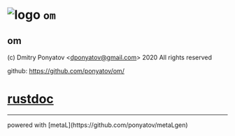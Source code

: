 # ![logo](doc/logo.png) `om`
## om

(c) Dmitry Ponyatov <<dponyatov@gmail.com>> 2020 All rights reserved

github: https://github.com/ponyatov/om/

# <a href="rust/om/index.html">rustdoc</a>


<hr>
powered with [metaL](https://github.com/ponyatov/metaLgen)
